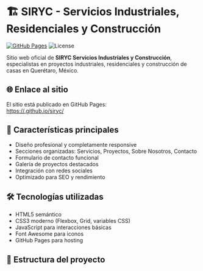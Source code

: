 # 🏗️ SIRYC - Servicios Industriales, Residenciales y Construcción

[![GitHub Pages](https://img.shields.io/badge/GitHub%20Pages-Live-brightgreen.svg)](https://<tu-usuario>.github.io/siryc/)
![License](https://img.shields.io/badge/Licencia-Propietaria-blue)

Sitio web oficial de **SIRYC Servicios Industriales y Construcción**, especialistas en proyectos industriales, residenciales y construcción de casas en Querétaro, México.

## 🌐 Enlace al sitio
El sitio está publicado en GitHub Pages:  
[https://<tu-usuario>.github.io/siryc/](https://<tu-usuario>.github.io/siryc/)

## 🚀 Características principales
- Diseño profesional y completamente responsive
- Secciones organizadas: Servicios, Proyectos, Sobre Nosotros, Contacto
- Formulario de contacto funcional
- Galería de proyectos destacados
- Integración con redes sociales
- Optimizado para SEO y rendimiento

## 🛠 Tecnologías utilizadas
- HTML5 semántico
- CSS3 moderno (Flexbox, Grid, variables CSS)
- JavaScript para interacciones básicas
- Font Awesome para iconos
- GitHub Pages para hosting

## 📂 Estructura del proyecto
